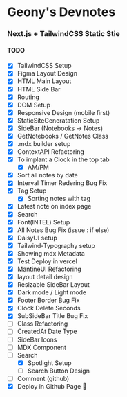 # Geony's Devnotes

### Next.js + TailwindCSS Static Stie

#### TODO

- [x] TailwindCSS Setup
- [x] Figma Layout Design
- [x] HTML Main Layout
- [x] HTML Side Bar
- [x] Routing
- [x] DOM Setup
- [x] Responsive Design (mobile first)
- [x] StaticSiteGeneratation Setup
- [x] SideBar (Notebooks -> Notes)
- [x] GetNotebooks / GetNotes Class
- [x] .mdx builder setup
- [x] ContextAPI Refactoring
- [x] To implant a Clock in the top tab
  - [x] AM/PM
- [x] Sort all notes by date
- [x] Interval Timer Redering Bug Fix
- [x] Tag Setup
  - [x] Sorting notes with tag
- [x] Latest note on index page
- [x] Search
- [x] Font(INTEL) Setup
- [x] All Notes Bug Fix (issue : if else)
- [x] DaisyUI setup
- [x] Tailwind-Typography setup
- [x] Showing mdx Metadata
- [x] Test Deploy in vercel
- [x] MantineUI Refactoring
- [x] layout detail design
- [x] Resizable SideBar Layout
- [x] Dark mode / Light mode
- [x] Footer Border Bug Fix
- [x] Clock Delete Seconds
- [x] SubSideBar Title Bug Fix
- [ ] Class Refactoring
- [ ] CreatedAt Date Type
- [ ] SideBar Icons
- [ ] MDX Component
- [ ] Search
  - [x] Spotlight Setup
  - [ ] Search Button Design
- [ ] Comment (github)
- [x] Deploy in Github Page 🚀

